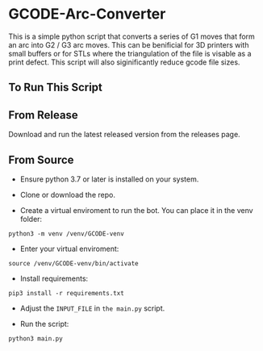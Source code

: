 # GCODE-Arc-Converter

This is a simple python script that converts a series of G1 moves that form an arc into G2 / G3 arc moves. This can be benificial for 3D printers with small buffers or for STLs where the triangulation of the file is visable as a print defect. This script will also siginificantly reduce gcode file sizes. 

## To Run This Script
## From Release
Download and run the latest released version from the releases page. 
## From Source
* Ensure python 3.7 or later is installed on your system.

* Clone or download the repo.

* Create a virtual enviroment to run the bot. You can place it in the venv folder: 
```
python3 -m venv /venv/GCODE-venv
```

* Enter your virtual enviroment:
```
source /venv/GCODE-venv/bin/activate
```

* Install requirements:
```
pip3 install -r requirements.txt
``` 

* Adjust the `INPUT_FILE` in `the main.py` script.

* Run the script:
```
python3 main.py
```
